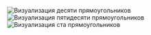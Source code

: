﻿![Визуализация десяти прямоугольников]("images\visualization10Rectangles.png")
![Визуализация пятидесяти прямоугольников]("images\visualization50Rectangles.png")
![Визуализация ста прямоугольников]("images\visualization100Rectangles.png")